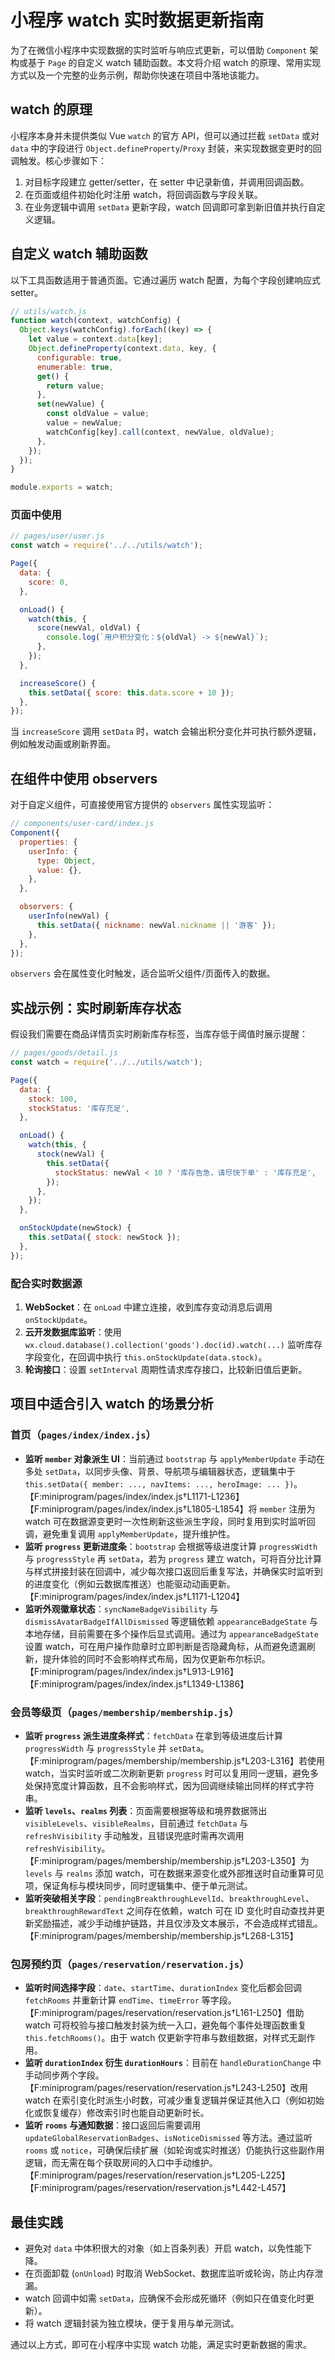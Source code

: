 # 小程序 watch 实时数据更新指南

为了在微信小程序中实现数据的实时监听与响应式更新，可以借助 `Component` 架构或基于 `Page` 的自定义 watch 辅助函数。本文将介绍 watch 的原理、常用实现方式以及一个完整的业务示例，帮助你快速在项目中落地该能力。

## watch 的原理

小程序本身并未提供类似 Vue `watch` 的官方 API，但可以通过拦截 `setData` 或对 `data` 中的字段进行 `Object.defineProperty`/`Proxy` 封装，来实现数据变更时的回调触发。核心步骤如下：

1. 对目标字段建立 getter/setter，在 setter 中记录新值，并调用回调函数。
2. 在页面或组件初始化时注册 watch，将回调函数与字段关联。
3. 在业务逻辑中调用 `setData` 更新字段，watch 回调即可拿到新旧值并执行自定义逻辑。

## 自定义 watch 辅助函数

以下工具函数适用于普通页面。它通过遍历 watch 配置，为每个字段创建响应式 setter。

```js
// utils/watch.js
function watch(context, watchConfig) {
  Object.keys(watchConfig).forEach((key) => {
    let value = context.data[key];
    Object.defineProperty(context.data, key, {
      configurable: true,
      enumerable: true,
      get() {
        return value;
      },
      set(newValue) {
        const oldValue = value;
        value = newValue;
        watchConfig[key].call(context, newValue, oldValue);
      },
    });
  });
}

module.exports = watch;
```

### 页面中使用

```js
// pages/user/user.js
const watch = require('../../utils/watch');

Page({
  data: {
    score: 0,
  },

  onLoad() {
    watch(this, {
      score(newVal, oldVal) {
        console.log(`用户积分变化：${oldVal} -> ${newVal}`);
      },
    });
  },

  increaseScore() {
    this.setData({ score: this.data.score + 10 });
  },
});
```

当 `increaseScore` 调用 `setData` 时，watch 会输出积分变化并可执行额外逻辑，例如触发动画或刷新界面。

## 在组件中使用 observers

对于自定义组件，可直接使用官方提供的 `observers` 属性实现监听：

```js
// components/user-card/index.js
Component({
  properties: {
    userInfo: {
      type: Object,
      value: {},
    },
  },

  observers: {
    userInfo(newVal) {
      this.setData({ nickname: newVal.nickname || '游客' });
    },
  },
});
```

`observers` 会在属性变化时触发，适合监听父组件/页面传入的数据。

## 实战示例：实时刷新库存状态

假设我们需要在商品详情页实时刷新库存标签，当库存低于阈值时展示提醒：

```js
// pages/goods/detail.js
const watch = require('../../utils/watch');

Page({
  data: {
    stock: 100,
    stockStatus: '库存充足',
  },

  onLoad() {
    watch(this, {
      stock(newVal) {
        this.setData({
          stockStatus: newVal < 10 ? '库存告急，请尽快下单' : '库存充足',
        });
      },
    });
  },

  onStockUpdate(newStock) {
    this.setData({ stock: newStock });
  },
});
```

### 配合实时数据源

1. **WebSocket**：在 `onLoad` 中建立连接，收到库存变动消息后调用 `onStockUpdate`。
2. **云开发数据库监听**：使用 `wx.cloud.database().collection('goods').doc(id).watch(...)` 监听库存字段变化，在回调中执行 `this.onStockUpdate(data.stock)`。
3. **轮询接口**：设置 `setInterval` 周期性请求库存接口，比较新旧值后更新。

## 项目中适合引入 watch 的场景分析

### 首页（`pages/index/index.js`）

- **监听 `member` 对象派生 UI**：当前通过 `bootstrap` 与 `applyMemberUpdate` 手动在多处 `setData`，以同步头像、背景、导航项与编辑器状态，逻辑集中于 `this.setData({ member: ..., navItems: ..., heroImage: ... })`。【F:miniprogram/pages/index/index.js†L1171-L1236】【F:miniprogram/pages/index/index.js†L1805-L1854】将 `member` 注册为 watch 可在数据源变更时一次性刷新这些派生字段，同时复用到实时监听回调，避免重复调用 `applyMemberUpdate`，提升维护性。
- **监听 `progress` 更新进度条**：`bootstrap` 会根据等级进度计算 `progressWidth` 与 `progressStyle` 再 `setData`，若为 `progress` 建立 watch，可将百分比计算与样式拼接封装在回调中，减少每次接口返回后重复写法，并确保实时监听到的进度变化（例如云数据库推送）也能驱动动画更新。【F:miniprogram/pages/index/index.js†L1171-L1204】
- **监听外观徽章状态**：`syncNameBadgeVisibility` 与 `dismissAvatarBadgeIfAllDismissed` 等逻辑依赖 `appearanceBadgeState` 与本地存储，目前需要在多个操作后显式调用。通过为 `appearanceBadgeState` 设置 watch，可在用户操作勋章时立即判断是否隐藏角标，从而避免遗漏刷新，提升体验的同时不会影响样式布局，因为仅更新布尔标识。【F:miniprogram/pages/index/index.js†L913-L916】【F:miniprogram/pages/index/index.js†L1349-L1386】

### 会员等级页（`pages/membership/membership.js`）

- **监听 `progress` 派生进度条样式**：`fetchData` 在拿到等级进度后计算 `progressWidth` 与 `progressStyle` 并 `setData`。【F:miniprogram/pages/membership/membership.js†L203-L316】若使用 watch，当实时监听或二次刷新更新 `progress` 时可以复用同一逻辑，避免多处保持宽度计算函数，且不会影响样式，因为回调继续输出同样的样式字符串。
- **监听 `levels`、`realms` 列表**：页面需要根据等级和境界数据筛出 `visibleLevels`、`visibleRealms`，目前通过 `fetchData` 与 `refreshVisibility` 手动触发，且错误兜底时需再次调用 `refreshVisibility`。【F:miniprogram/pages/membership/membership.js†L203-L350】为 `levels` 与 `realms` 添加 watch，可在数据来源变化或外部推送时自动重算可见项，保证角标与模块同步，同时逻辑集中、便于单元测试。
- **监听突破相关字段**：`pendingBreakthroughLevelId`、`breakthroughLevel`、`breakthroughRewardText` 之间存在依赖，watch 可在 ID 变化时自动查找并更新奖励描述，减少手动维护链路，并且仅涉及文本展示，不会造成样式错乱。【F:miniprogram/pages/membership/membership.js†L268-L315】

### 包房预约页（`pages/reservation/reservation.js`）

- **监听时间选择字段**：`date`、`startTime`、`durationIndex` 变化后都会回调 `fetchRooms` 并重新计算 `endTime`、`timeError` 等字段。【F:miniprogram/pages/reservation/reservation.js†L161-L250】借助 watch 可将校验与接口触发封装为统一入口，避免每个事件处理函数重复 `this.fetchRooms()`。由于 watch 仅更新字符串与数组数据，对样式无副作用。
- **监听 `durationIndex` 衍生 `durationHours`**：目前在 `handleDurationChange` 中手动同步两个字段。【F:miniprogram/pages/reservation/reservation.js†L243-L250】改用 watch 在索引变化时派生小时数，可减少重复逻辑并保证其他入口（例如初始化或恢复缓存）修改索引时也能自动更新时长。
- **监听 `rooms` 与通知数据**：接口返回后需要调用 `updateGlobalReservationBadges`、`isNoticeDismissed` 等方法。通过监听 `rooms` 或 `notice`，可确保后续扩展（如轮询或实时推送）仍能执行这些副作用逻辑，而无需在每个获取房间的入口中手动维护。【F:miniprogram/pages/reservation/reservation.js†L205-L225】【F:miniprogram/pages/reservation/reservation.js†L442-L457】

## 最佳实践

- 避免对 `data` 中体积很大的对象（如上百条列表）开启 watch，以免性能下降。
- 在页面卸载 (`onUnload`) 时取消 WebSocket、数据库监听或轮询，防止内存泄漏。
- watch 回调中如需 `setData`，应确保不会形成死循环（例如只在值变化时更新）。
- 将 watch 逻辑封装为独立模块，便于复用与单元测试。

通过以上方式，即可在小程序中实现 watch 功能，满足实时更新数据的需求。
